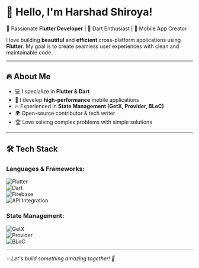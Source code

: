 # 👋 Hello, I'm Harshad Shiroya!

🚀 Passionate **Flutter Developer** | 💙 Dart Enthusiast | 📱 Mobile App Creator

I love building **beautiful** and **efficient** cross-platform applications using **Flutter**. My goal is to create seamless user experiences with clean and maintainable code.

---

## 🔥 About Me  

- 💻 I specialize in **Flutter & Dart**  
- 📱 I develop **high-performance** mobile applications  
- 🔥 Experienced in **State Management (GetX, Provider, BLoC)**
- 🌍 Open-source contributor & tech writer  
- 🏆 Love solving complex problems with simple solutions  

---

## 🛠️ Tech Stack  

### **Languages & Frameworks:**  
![Flutter](https://img.shields.io/badge/Flutter-02569B?style=flat&logo=flutter&logoColor=white)  
![Dart](https://img.shields.io/badge/Dart-0175C2?style=flat&logo=dart&logoColor=white)  
![Firebase](https://img.shields.io/badge/Firebase-FFCA28?style=flat&logo=firebase&logoColor=black)  
![API Integration](https://img.shields.io/badge/API_Integration-FF5733?style=flat&logo=api&logoColor=white)

### **State Management:**
![GetX](https://img.shields.io/badge/GetX-6800F0?style=flat&logo=flutter&logoColor=white)  
![Provider](https://img.shields.io/badge/Provider-0277BD?style=flat&logo=flutter&logoColor=white)  
![BLoC](https://img.shields.io/badge/BLoC-009688?style=flat&logo=flutter&logoColor=white)  


---

💡 *Let's build something amazing together! 🚀*

